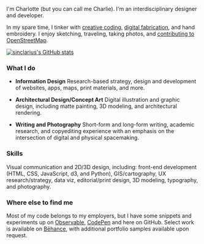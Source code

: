 I'm Charlotte (but you can call me Charlie). I'm an interdisciplinary designer and developer. 

In my spare time, I tinker with [creative coding](https://codepen.io/sinclarius/), [digital fabrication](https://www.behance.net/gallery/34916753/Waves-I-(2015)), and hand embroidery. I enjoy sketching, traveling, taking photos, and [contributing to OpenStreetMap](https://www.openstreetmap.org/user/sinclarius).

[![sinclarius's GitHub stats](https://github-readme-stats.vercel.app/api?username=sinclarius&include_all_commits=true&count_private=true&hide=issues,contribs&show_icons=true&theme=calm)](https://github.com/anuraghazra/github-readme-stats)

### What I do
- **Information Design**
  Research-based strategy, design and development of websites, apps, maps, print materials, and more.

- **Architectural Design/Concept Art**
  Digital illustration and graphic design, including matte painting, 3D modeling, and architectural rendering.

- **Writing and Photography**
  Short-form and long-form writing, academic research, and copyediting experience with an emphasis on the intersection of digital and physical spacemaking.

### Skills
Visual communication and 2D/3D design, including: front-end development (HTML, CSS, JavaScript, d3, and Python), GIS/cartography, UX research/strategy, data viz, editorial/print design, 3D modeling, typography, and photography.

### Where else to find me
Most of my code belongs to my employers, but I have some snippets and experiments up on [Observable](https://observablehq.com/@sinclarius), [CodePen](https://codepen.io/sinclarius/) and here on GitHub. Select work is available on [Bēhance](https://www.behance.net/sinclarius), with additional portfolio samples available upon request.

<!--
**sinclarius/sinclarius** is a ✨ _special_ ✨ repository because its `README.md` (this file) appears on your GitHub profile.

Here are some ideas to get you started:

- 🔭 I’m currently working on ...
- 🌱 I’m currently learning ...
- 👯 I’m looking to collaborate on ...
- 🤔 I’m looking for help with ...
- 💬 Ask me about ...
- 📫 How to reach me: ...
- 😄 Pronouns: ...
- ⚡ Fun fact: ...
-->
